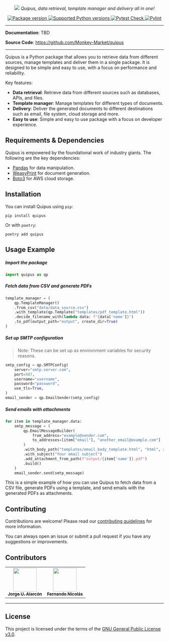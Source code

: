 <p align="center">
    <a href="https://pypi.org/project/quipus"><img src="https://i.imgur.com/uSUvgP9.png"></a>
    <em>Quipus, data retrieval, template manager and delivery all in one!</em>
</p>
<p align="center">
    <a href="https://pypi.org/project/quipus" target="_blank">
        <img src="https://img.shields.io/pypi/v/quipus?color=%2334D058&label=pypi%20package" alt="Package version">
    </a>
    <a href="https://pypi.org/project/quipus" target="_blank">
        <img src="https://img.shields.io/pypi/pyversions/quipus.svg?color=%2334D058" alt="Supported Python versions">
    </a>
    <a href="https://github.com/Monkey-Market/quipus/actions/workflows/pytest.yml">
        <img src="https://github.com/Monkey-Market/quipus/actions/workflows/pytest.yml/badge.svg" alt="Pytest Check">
    </a>
    <a href="https://github.com/Monkey-Market/quipus/actions/workflows/pylint.yml">
        <img src="https://github.com/Monkey-Market/quipus/actions/workflows/pylint.yml/badge.svg" alt="Pylint">
    </a>
</p>

---

**Documentation**: TBD

**Source Code**: <a href="https://github.com/Monkey-Market/quipus" target="_blank">https://github.com/Monkey-Market/quipus</a>

---

Quipus is a Python package that allows you to retrieve data from different sources, manage templates and deliver them in a single package. It is designed to be simple and easy to use, with a focus on performance and reliability.

Key features:
- **Data retrieval**: Retrieve data from different sources such as databases, APIs, and files.
- **Template manager**: Manage templates for different types of documents.
- **Delivery**: Deliver the generated documents to different destinations such as email, file system, cloud storage and more.
- **Easy to use**: Simple and easy to use package with a focus on developer experience.

## Requirements & Dependencies

Quipus is empowered by the foundational work of industry giants. The following are the key dependencies:

- <a href="https://pandas.pydata.org/" class="external-link" target="_blank">Pandas</a> for data manipulation.
- <a href="https://weasyprint.org/" class="external-link" target="_blank">WeasyPrint</a> for document generation.
- <a href="https://boto3.amazonaws.com/v1/documentation/api/latest/index.html" class="external-link" target="_blank">Boto3</a> for AWS cloud storage.

## Installation

You can install Quipus using `pip`:

```console
pip install quipus
```

Or with `poetry`:
```console
poetry add quipus
```

## Usage Example

##### Import the package
```python
import quipus as qp
```

##### Fetch data from CSV and generate PDFs
```python
template_manager = (
    qp.TemplateManager()
    .from_csv("data/data_source.csv")
    .with_template(qp.Template("templates/pdf_template.html"))
    .decide_filename_with(lambda data: f"{data['name']}")
    .to_pdf(output_path="output", create_dir=True)
)
```

##### Set up SMTP configuration
> Note: These can be set up as environment variables for security reasons.
```python
smtp_config = qp.SMTPConfig(
    server="smtp.server.com",
    port=587,
    username="username",
    password="password",
    use_tls=True,
)
email_sender = qp.EmailSender(smtp_config)
```

##### Send emails with attachments
```python
for item in template_manager.data:
    smtp_message = (
        qp.EmailMessageBuilder(
            from_address="example@sender.com", 
            to_addresses=[item["email"], "another_email@example.com"]
        )
        .with_body_path("templates/email_body_template.html", "html", item)
        .with_subject("Your email subject")
        .add_attachment_from_path(f"output/{item['name']}.pdf")
        .build()
    )
    email_sender.send(smtp_message)
```

This is a simple example of how you can use Quipus to fetch data from a CSV file, generate PDFs using a template, and send emails with the generated PDFs as attachments.

## Contributing

Contributions are welcome! Please read our [contributing guidelines](CONTRIBUTING.md) for more information.

You can always open an issue or submit a pull request if you have any suggestions or improvements.

## Contributors
<table>
  <tr>
    <td align="center" id="j1loop">
      <a href="https://github.com/j1loop/">
        <img src="https://avatars.githubusercontent.com/u/97411958?v=4" width="75px;" alt=""/>
        <br />
        <sub>
          <b>Jorge U. Alarcón</b>
        </sub>
      </a>
      <br />
    </td>
    <td align="center" id="pandasoncode">
      <a href="https://github.com/pandasoncode/">
        <img src="https://avatars.githubusercontent.com/u/110241663?v=4" width="75px;" alt=""/>
        <br />
        <sub>
          <b>Fernando Nicolás</b>
        </sub>
      </a>
      <br />
    </td>
  </tr>
</table>

---

## License

This project is licensed under the terms of the [GNU General Public License v3.0](LICENSE).
